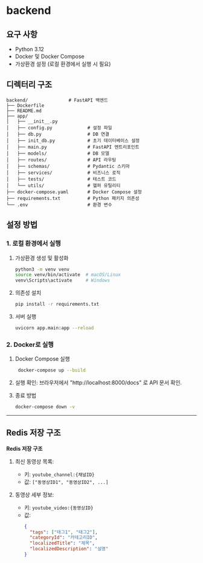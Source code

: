 # backend

## 요구 사항
- Python 3.12
- Docker 및 Docker Compose
- 가상환경 설정 (로컬 환경에서 실행 시 필요)

## 디렉터리 구조

```   
backend/               # FastAPI 백엔드
├── Dockerfile
├── README.md
├── app/
│   ├── __init__.py
│   ├── config.py             # 설정 파일
│   ├── db.py                 # DB 연결
│   ├── init_db.py            # 초기 데이터베이스 설정
│   ├── main.py               # FastAPI 엔트리포인트
│   ├── models/               # DB 모델
│   ├── routes/               # API 라우팅
│   ├── schemas/              # Pydantic 스키마
│   ├── services/             # 비즈니스 로직
│   ├── tests/                # 테스트 코드
│   └── utils/                # 헬퍼 유틸리티
├── docker-compose.yaml       # Docker Compose 설정
├── requirements.txt          # Python 패키지 의존성
└── .env                      # 환경 변수
```

## 설정 방법

### 1. 로컬 환경에서 실행
1. 가상환경 생성 및 활성화
    ```bash
    python3 -m venv venv
    source venv/bin/activate  # macOS/Linux
    venv\Scripts\activate     # Windows
    ```

2. 의존성 설치
    ```bash
    pip install -r requirements.txt
    ```

3. 서버 실행
    ```bash
    uvicorn app.main:app --reload
    ```

### 2. Docker로 실행
1. Docker Compose 실행
   ```bash
    docker-compose up --build
    ```

2. 실행 확인: 브라우저에서 "http://localhost:8000/docs" 로 API 문서 확인.

3. 종료 방법
    ```bash
    docker-compose down -v
    ```

---

## Redis 저장 구조

**Redis 저장 구조**
1. 최신 동영상 목록:
   - 키: `youtube_channel:{채널ID}`
   - 값: `["동영상ID1", "동영상ID2", ...]`

2. 동영상 세부 정보:
   - 키: `youtube_video:{동영상ID}`
   - 값:
     ```json
     {
       "tags": ["태그1", "태그2"],
       "categoryId": "카테고리ID",
       "localizedTitle": "제목",
       "localizedDescription": "설명"
     }
     ```